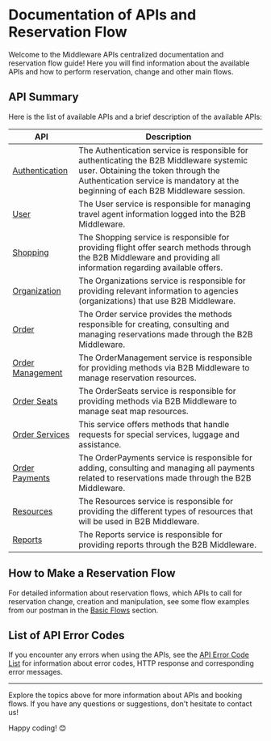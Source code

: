 # Documentation of APIs and Reservation Flow

Welcome to the Middleware APIs centralized documentation and reservation flow guide! Here you will find information about the available APIs and how to perform reservation, change and other main flows.

## API Summary

Here is the list of available APIs and a brief description of the available APIs:

| API | Description |
|-------|---------------------------------------------------|
| [Authentication](https://apim-stg-us-general.developer.azure-api.net/api-details#api=Sales.B2B.Authentication.Api) | The Authentication service is responsible for authenticating the B2B Middleware systemic user. Obtaining the token through the Authentication service is mandatory at the beginning of each B2B Middleware session. |
| [User](https://apim-stg-us-general.developer.azure-api.net/api-details#api=Sales.B2B.User.Api) | The User service is responsible for managing travel agent information logged into the B2B Middleware. |
| [Shopping](https://apim-stg-us-general.developer.azure-api.net/api-details#api=Sales.B2B.Shopping.Api) | The Shopping service is responsible for providing flight offer search methods through the B2B Middleware and providing all information regarding available offers. |
| [Organization](https://apim-stg-us-general.developer.azure-api.net/api-details#api=Sales.B2B.Organizations.Api) | The Organizations service is responsible for providing relevant information to agencies (organizations) that use B2B Middleware. |
| [Order](https://apim-stg-us-general.developer.azure-api.net/api-details#api=Sales.B2B.Order.Api) | The Order service provides the methods responsible for creating, consulting and managing reservations made through the B2B Middleware. |
| [Order Management](https://apim-stg-us-general.developer.azure-api.net/api-details#api=Sales.B2B.Order.Management.Api) | The OrderManagement service is responsible for providing methods via B2B Middleware to manage reservation resources. |
| [Order Seats](https://apim-stg-us-general.developer.azure-api.net/api-details#api=Sales.B2B.Order.Seats.Api) | The OrderSeats service is responsible for providing methods via B2B Middleware to manage seat map resources. |
| [Order Services](https://apim-stg-us-general.developer.azure-api.net/api-details#api=Sales.B2B.Order.Services.Api) | This service offers methods that handle requests for special services, luggage and assistance. |
| [Order Payments](https://apim-stg-us-general.developer.azure-api.net/api-details#api=Sales.B2B.Order.Payments.Api) | The OrderPayments service is responsible for adding, consulting and managing all payments related to reservations made through the B2B Middleware. |
| [Resources](https://apim-stg-us-general.developer.azure-api.net/api-details#api=Sales.B2B.Resources.Api) | The Resources service is responsible for providing the different types of resources that will be used in B2B Middleware. |
| [Reports](https://apim-stg-us-general.developer.azure-api.net/api-details#api=Sales.B2B.Reports.Api) | The Reports service is responsible for providing reports through the B2B Middleware. |

## How to Make a Reservation Flow

For detailed information about reservation flows, which APIs to call for reservation change, creation and manipulation, see some flow examples from our postman in the [Basic Flows](/docs/en-us/postman/README.md) section.

## List of API Error Codes

If you encounter any errors when using the APIs, see the [API Error Code List](/docs/pt-br/apis-doc/errors-code.md) for information about error codes, HTTP response and corresponding error messages.

---

Explore the topics above for more information about APIs and booking flows. If you have any questions or suggestions, don't hesitate to contact us!

Happy coding! 😊
